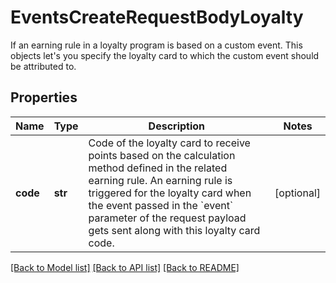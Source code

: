 # EventsCreateRequestBodyLoyalty

If an earning rule in a loyalty program is based on a custom event. This objects let's you specify the loyalty card to which the custom event should be attributed to.

## Properties

Name | Type | Description | Notes
------------ | ------------- | ------------- | -------------
**code** | **str** | Code of the loyalty card to receive points based on the calculation method defined in the related earning rule. An earning rule is triggered for the loyalty card when the event passed in the &#x60;event&#x60; parameter of the request payload gets sent along with this loyalty card code. | [optional] 

[[Back to Model list]](../README.md#documentation-for-models) [[Back to API list]](../README.md#documentation-for-api-endpoints) [[Back to README]](../README.md)


